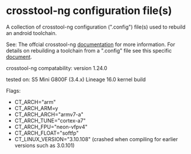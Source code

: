 # crosstool-ng configuration file(s)
A collection of crosstool-ng configuration (".config") file(s) used to rebuild an android toolchain. 

See: The offcial crosstool-ng [documentation](https://crosstool-ng.github.io/docs/) for more information. For details on rebuilding a toolchain from a ".config" file see this specific [document](https://crosstool-ng.github.io/docs/configuration/). 

crosstool-ng compatability: version 1.24.0

tested on: S5 Mini G800F (3.4.x) Lineage 16.0 kernel build

Flags: 
* CT_ARCH="arm"
* CT_ARCH_ARM=y
* CT_ARCH_ARCH="armv7-a"
* CT_ARCH_TUNE="cortex-a7"
* CT_ARCH_FPU="neon-vfpv4"
* CT_ARCH_FLOAT="softfp" 
* CT_LINUX_VERSION="3.10.108" (crashed when compiling for earlier versions such as 3.0.101)
